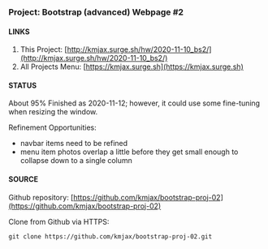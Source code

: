 ### Project: Bootstrap (advanced) Webpage #2


#### LINKS

1. This Project:       [http://kmjax.surge.sh/hw/2020-11-10_bs2/](http://kmjax.surge.sh/hw/2020-11-10_bs2/)
1. All Projects Menu:  [https://kmjax.surge.sh](https://kmjax.surge.sh)


#### STATUS

About 95% Finished as 2020-11-12; however, it could use some fine-tuning when resizing the window.

Refinement Opportunities:

* navbar items need to be refined
* menu item photos overlap a little before they get small enough to collapse down to a single column


#### SOURCE

Github repository: [https://github.com/kmjax/bootstrap-proj-02](https://github.com/kmjax/bootstrap-proj-02)

Clone from Github via HTTPS:

`git clone https://github.com/kmjax/bootstrap-proj-02.git`
